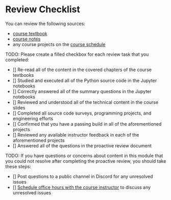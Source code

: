 # Review Checklist

You can review the following sources:

- [course textbook](https://mitpress.mit.edu/books/introduction-computation-and-programming-using-python-third-edition)
- [course notes](https://github.com/allegheny-college-cmpsc-101-spring-2024/course-materials/tree/main/notes)
- any course projects on the
  [course schedule](https://github.com/allegheny-college-cmpsc-101-spring-2024/course-materials/blob/main/Schedule.md)

TODO: Please create a filled checkbox for each review task that you completed:

- [] Re-read all of the content in the covered chapters of the course textbooks
- [] Studied and executed all of the Python source code in the Jupyter notebooks
- [] Correctly answered all of the summary questions in the Jupyter notebooks
- [] Reviewed and understood all of the technical content in the course slides
- [] Completed all source code surveys, programming projects, and engineering efforts
- [] Confirmed that you have a passing build in all of the aforementioned projects
- [] Reviewed any available instructor feedback in each of the aforementioned projects
- [] Answered all of the questions in the proactive review document

TODO: If you have questions or concerns about content in this module that you
could not resolve after completing the proactive review, you should take these steps:

- [] Post questions to a public channel in Discord for any unresolved issues
- [] [Schedule office hours with the course instructor](https://calendar.app.google/MYV4AVsQG2fUM9Ja7)
  to discuss any unresolved issues
